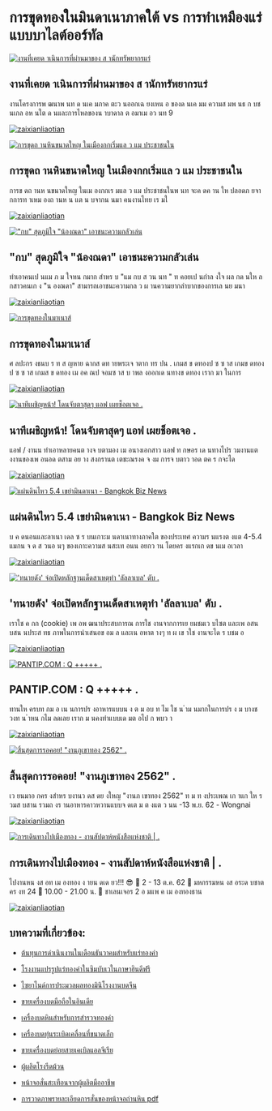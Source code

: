 # การขุดทองในมินดาเนาภาคใต้ vs การทำเหมืองแร่แบบบาไลต์ออร์ทัล
<a href="https://mnn.zoosnet.net/LR/Chatpre.aspx?id=MNN94995150&p=https://topgrinding.com/" target="_blank">![งานที่เคยด าเนินการที่ผ่านมาของ ส านักทรัพยากรแร่ ](https://github.com/technlg/images/blob/main/58.jpg)</a>
## งานที่เคยด าเนินการที่ผ่านมาของ ส านักทรัพยากรแร่ 
งานโครงการพ ฒนาพ นท ด นเค มภาค ตะว นออกเฉ ยงเหน อ  ของด นเค มม ความส มพ นธ ก บช นเกล อห นใต ด นและการไหลของน าบาดาล ต อมาเม อว นท 9 
<a href="https://mnn.zoosnet.net/LR/Chatpre.aspx?id=MNN94995150&p=https://topgrinding.com/" target="_blank"><img src="https://github.com/technlg/images/raw/main/chat11.jpg" alt="zaixianliaotian"/></a><a href="//whatsapp.shibangsoft.com/WhatsApp.php" ><img src="https://github.com/technlg/images/raw/main/chat11.png" alt=""></a>
<a href="https://mnn.zoosnet.net/LR/Chatpre.aspx?id=MNN94995150&p=https://topgrinding.com/" target="_blank">![การขุดถ านหินขนาดใหญ ในเมืองกกเริ่มแล ว แม ประชาชนใน ](https://github.com/technlg/images/blob/main/32.jpg)</a>
## การขุดถ านหินขนาดใหญ ในเมืองกกเริ่มแล ว แม ประชาชนใน 
การข ดถ านห นขนาดใหญ ในเม องกกเร มแล ว แม ประชาชนในพ นท จะค ดค าน  ให ปลอดภ ยจากการท าเหม องถ านห น แต น บจากน นมา คนงานไทย เร มใ 
<a href="https://mnn.zoosnet.net/LR/Chatpre.aspx?id=MNN94995150&p=https://topgrinding.com/" target="_blank"><img src="https://github.com/technlg/images/raw/main/chat11.jpg" alt="zaixianliaotian"/></a><a href="//whatsapp.shibangsoft.com/WhatsApp.php" ><img src="https://github.com/technlg/images/raw/main/chat11.png" alt=""></a>
<a href="https://mnn.zoosnet.net/LR/Chatpre.aspx?id=MNN94995150&p=https://topgrinding.com/" target="_blank">!["กบ" สุดภูมิใจ "น้องณดา" เอาชนะความกลัวเล่น ](https://github.com/technlg/images/blob/main/43.jpg)</a>
## "กบ" สุดภูมิใจ "น้องณดา" เอาชนะความกลัวเล่น 
ทำเอาคนเป นแม ภ ม ใจหน กมาก สำหร บ "แม กบ ส วน นท " ท คอยเป นกำล งใจ ผล กด นให ล กสาวคนเก ง "น องณดา" สามารถเอาชนะความกล ว ผ านความยากลำบากของการเล นย มนา 
<a href="https://mnn.zoosnet.net/LR/Chatpre.aspx?id=MNN94995150&p=https://topgrinding.com/" target="_blank"><img src="https://github.com/technlg/images/raw/main/chat11.jpg" alt="zaixianliaotian"/></a><a href="//whatsapp.shibangsoft.com/WhatsApp.php" ><img src="https://github.com/technlg/images/raw/main/chat11.png" alt=""></a>
<a href="https://mnn.zoosnet.net/LR/Chatpre.aspx?id=MNN94995150&p=https://topgrinding.com/" target="_blank">![การขุดทองในมาเนาส์](https://github.com/technlg/images/blob/main/35.jpg)</a>
## การขุดทองในมาเนาส์
ศ ลปะกร งธนบ ร ท ส ญหาย ฉากส ดท ายพระเจ าตาก ทร ปน . เกมส ข ดทองป ซ ซ าส เกมข ดทองป ซ ซ าส เกมส ข ดทอง เม อค ณป จอมซ าส บ าพล งออกเด นทางข ดทอง เราก มา ในการ 
<a href="https://mnn.zoosnet.net/LR/Chatpre.aspx?id=MNN94995150&p=https://topgrinding.com/" target="_blank"><img src="https://github.com/technlg/images/raw/main/chat11.jpg" alt="zaixianliaotian"/></a><a href="//whatsapp.shibangsoft.com/WhatsApp.php" ><img src="https://github.com/technlg/images/raw/main/chat11.png" alt=""></a>
<a href="https://mnn.zoosnet.net/LR/Chatpre.aspx?id=MNN94995150&p=https://topgrinding.com/" target="_blank">![นาทีเผชิญหน้า! โดนจับตาสุดๆ แอฟ เผยช็อตเจอ .](https://github.com/technlg/images/blob/main/56.jpg)</a>
## นาทีเผชิญหน้า! โดนจับตาสุดๆ แอฟ เผยช็อตเจอ .
แอฟ / งานน ทำเอาหลายคนต างจ บตามอง เม อนางเอกสาว แอฟ ท กษอร เด นทางไปร วมงานแต งงานของเพ อนอด ตสาม อย าง สงกรานต เตชะณรงค จ งม การจ บตาว าอด ตค ร กจะได 
<a href="https://mnn.zoosnet.net/LR/Chatpre.aspx?id=MNN94995150&p=https://topgrinding.com/" target="_blank"><img src="https://github.com/technlg/images/raw/main/chat11.jpg" alt="zaixianliaotian"/></a><a href="//whatsapp.shibangsoft.com/WhatsApp.php" ><img src="https://github.com/technlg/images/raw/main/chat11.png" alt=""></a>
<a href="https://mnn.zoosnet.net/LR/Chatpre.aspx?id=MNN94995150&p=https://topgrinding.com/" target="_blank">![แผ่นดินไหว 5.4 เขย่ามินดาเนา - Bangkok Biz News](https://github.com/technlg/images/blob/main/52.jpg)</a>
## แผ่นดินไหว 5.4 เขย่ามินดาเนา - Bangkok Biz News
บ ค ดนอนและลาเนา เดล ซ ร บนเกาะม นดาเนาทางภาคใต ของประเทศ ความร นแรงต งแต 4-5.4 แมกน จ ด ส วนอ นๆ ของเกาะความส นสะเท อนน อยกว าน โดยคร งแรกเก ดข นเม อเวลา 
<a href="https://mnn.zoosnet.net/LR/Chatpre.aspx?id=MNN94995150&p=https://topgrinding.com/" target="_blank"><img src="https://github.com/technlg/images/raw/main/chat11.jpg" alt="zaixianliaotian"/></a><a href="//whatsapp.shibangsoft.com/WhatsApp.php" ><img src="https://github.com/technlg/images/raw/main/chat11.png" alt=""></a>
<a href="https://mnn.zoosnet.net/LR/Chatpre.aspx?id=MNN94995150&p=https://topgrinding.com/" target="_blank">!['ทนายดัง' จ่อเปิดหลักฐานเด็ดสาเหตุทำ 'ลัลลาเบล' ดับ .](https://github.com/technlg/images/blob/main/4.jpg)</a>
## 'ทนายดัง' จ่อเปิดหลักฐานเด็ดสาเหตุทำ 'ลัลลาเบล' ดับ .
เราใช ค กก (cookie) เพ อพ ฒนาประสบการณ การใช งานจากการเย ยมชมเว บไซต และเพ อสน บสน นประส ทธ ภาพในการนำเสนอข อม ล และเน อหาต างๆ ท ผ เข าใช งานจะได ร บชม อ 
<a href="https://mnn.zoosnet.net/LR/Chatpre.aspx?id=MNN94995150&p=https://topgrinding.com/" target="_blank"><img src="https://github.com/technlg/images/raw/main/chat11.jpg" alt="zaixianliaotian"/></a><a href="//whatsapp.shibangsoft.com/WhatsApp.php" ><img src="https://github.com/technlg/images/raw/main/chat11.png" alt=""></a>
<a href="https://mnn.zoosnet.net/LR/Chatpre.aspx?id=MNN94995150&p=https://topgrinding.com/" target="_blank">![PANTIP.COM : Q +++++ .](https://github.com/technlg/images/blob/main/32.jpg)</a>
## PANTIP.COM : Q +++++ .
ทานให ครบท กม อ เน นการปร งอาหารแบบน ง ต ม อบ ท ไม ใช น ำม นมากในการปร ง  ม บางช วงท น ำหน กไม ลดเลย เราก ม นคงทำแบบเด มต อไป ก พบว า 
<a href="https://mnn.zoosnet.net/LR/Chatpre.aspx?id=MNN94995150&p=https://topgrinding.com/" target="_blank"><img src="https://github.com/technlg/images/raw/main/chat11.jpg" alt="zaixianliaotian"/></a><a href="//whatsapp.shibangsoft.com/WhatsApp.php" ><img src="https://github.com/technlg/images/raw/main/chat11.png" alt=""></a>
<a href="https://mnn.zoosnet.net/LR/Chatpre.aspx?id=MNN94995150&p=https://topgrinding.com/" target="_blank">![สิ้นสุดการรอคอย! "งานภูเขาทอง 2562" .](https://github.com/technlg/images/blob/main/9.jpg)</a>
## สิ้นสุดการรอคอย! "งานภูเขาทอง 2562" .
เว ยนมาอ กคร งสำหร บงานว ดส ดย งใหญ "งานภ เขาทอง 2562" ท ม ท งประเพณ เก าแก ให ร วมส บสาน รวมถ งร านอาหารคาวหวานแบบจ ดเต ม ต งแต ว นน -13 พ.ย. 62 - Wongnai 
<a href="https://mnn.zoosnet.net/LR/Chatpre.aspx?id=MNN94995150&p=https://topgrinding.com/" target="_blank"><img src="https://github.com/technlg/images/raw/main/chat11.jpg" alt="zaixianliaotian"/></a><a href="//whatsapp.shibangsoft.com/WhatsApp.php" ><img src="https://github.com/technlg/images/raw/main/chat11.png" alt=""></a>
<a href="https://mnn.zoosnet.net/LR/Chatpre.aspx?id=MNN94995150&p=https://topgrinding.com/" target="_blank">![การเดินทางไปเมืองทอง - งานสัปดาห์หนังสือแห่งชาติ | .](https://github.com/technlg/images/blob/main/31.jpg)</a>
## การเดินทางไปเมืองทอง - งานสัปดาห์หนังสือแห่งชาติ | .
ไปงานหน งส อท เม องทอง ง ายน ดเด ยว!!! 😎 📍 2 - 13 ต.ค. 62 📍 มหกรรมหน งส อระด บชาต คร งท 24 📍 10.00 - 21.00 น. 📍 ชาเลนเจอร 2 อ มแพ ค เม องทองธาน
<a href="https://mnn.zoosnet.net/LR/Chatpre.aspx?id=MNN94995150&p=https://topgrinding.com/" target="_blank"><img src="https://github.com/technlg/images/raw/main/chat11.jpg" alt="zaixianliaotian"/></a><a href="//whatsapp.shibangsoft.com/WhatsApp.php" ><img src="https://github.com/technlg/images/raw/main/chat11.png" alt=""></a>
## บทความที่เกี่ยวข้อง:
* [ต้นทุนการดำเนินงานในเดือนธันวาคมสำหรับแร่ทองคำ](%E0%B8%95%E0%B9%89%E0%B8%99%E0%B8%97%E0%B8%B8%E0%B8%99%E0%B8%81%E0%B8%B2%E0%B8%A3%E0%B8%94%E0%B8%B3%E0%B9%80%E0%B8%99%E0%B8%B4%E0%B8%99%E0%B8%87%E0%B8%B2%E0%B8%99%E0%B9%83%E0%B8%99%E0%B9%80%E0%B8%94%E0%B8%B7%E0%B8%AD%E0%B8%99%E0%B8%98%E0%B8%B1%E0%B8%99%E0%B8%A7%E0%B8%B2%E0%B8%84%E0%B8%A1%E0%B8%AA%E0%B8%B3%E0%B8%AB%E0%B8%A3%E0%B8%B1%E0%B8%9A%E0%B9%81%E0%B8%A3%E0%B9%88%E0%B8%97%E0%B8%AD%E0%B8%87%E0%B8%84%E0%B8%B3.md)
* [โรงงานแปรรูปแร่ทองคำในซิมบับเวในภาษาฮินดีฟรี](%E0%B9%82%E0%B8%A3%E0%B8%87%E0%B8%87%E0%B8%B2%E0%B8%99%E0%B9%81%E0%B8%9B%E0%B8%A3%E0%B8%A3%E0%B8%B9%E0%B8%9B%E0%B9%81%E0%B8%A3%E0%B9%88%E0%B8%97%E0%B8%AD%E0%B8%87%E0%B8%84%E0%B8%B3%E0%B9%83%E0%B8%99%E0%B8%8B%E0%B8%B4%E0%B8%A1%E0%B8%9A%E0%B8%B1%E0%B8%9A%E0%B9%80%E0%B8%A7%E0%B9%83%E0%B8%99%E0%B8%A0%E0%B8%B2%E0%B8%A9%E0%B8%B2%E0%B8%AE%E0%B8%B4%E0%B8%99%E0%B8%94%E0%B8%B5%E0%B8%9F%E0%B8%A3%E0%B8%B5.md)
* [ไซยาไนด์การประมวลผลทองมินิโรงงานบดจีน](%E0%B9%84%E0%B8%8B%E0%B8%A2%E0%B8%B2%E0%B9%84%E0%B8%99%E0%B8%94%E0%B9%8C%E0%B8%81%E0%B8%B2%E0%B8%A3%E0%B8%9B%E0%B8%A3%E0%B8%B0%E0%B8%A1%E0%B8%A7%E0%B8%A5%E0%B8%9C%E0%B8%A5%E0%B8%97%E0%B8%AD%E0%B8%87%E0%B8%A1%E0%B8%B4%E0%B8%99%E0%B8%B4%E0%B9%82%E0%B8%A3%E0%B8%87%E0%B8%87%E0%B8%B2%E0%B8%99%E0%B8%9A%E0%B8%94%E0%B8%88%E0%B8%B5%E0%B8%99.md)
* [ขายเครื่องบดมือถือในอินเดีย](%E0%B8%82%E0%B8%B2%E0%B8%A2%E0%B9%80%E0%B8%84%E0%B8%A3%E0%B8%B7%E0%B9%88%E0%B8%AD%E0%B8%87%E0%B8%9A%E0%B8%94%E0%B8%A1%E0%B8%B7%E0%B8%AD%E0%B8%96%E0%B8%B7%E0%B8%AD%E0%B9%83%E0%B8%99%E0%B8%AD%E0%B8%B4%E0%B8%99%E0%B9%80%E0%B8%94%E0%B8%B5%E0%B8%A2.md)
* [เครื่องบดหินสำหรับการสำรวจทองคำ](%E0%B9%80%E0%B8%84%E0%B8%A3%E0%B8%B7%E0%B9%88%E0%B8%AD%E0%B8%87%E0%B8%9A%E0%B8%94%E0%B8%AB%E0%B8%B4%E0%B8%99%E0%B8%AA%E0%B8%B3%E0%B8%AB%E0%B8%A3%E0%B8%B1%E0%B8%9A%E0%B8%81%E0%B8%B2%E0%B8%A3%E0%B8%AA%E0%B8%B3%E0%B8%A3%E0%B8%A7%E0%B8%88%E0%B8%97%E0%B8%AD%E0%B8%87%E0%B8%84%E0%B8%B3.md)
* [เครื่องบดทุ่นระเบิดเคลื่อนที่ขนาดเล็ก](%E0%B9%80%E0%B8%84%E0%B8%A3%E0%B8%B7%E0%B9%88%E0%B8%AD%E0%B8%87%E0%B8%9A%E0%B8%94%E0%B8%97%E0%B8%B8%E0%B9%88%E0%B8%99%E0%B8%A3%E0%B8%B0%E0%B9%80%E0%B8%9A%E0%B8%B4%E0%B8%94%E0%B9%80%E0%B8%84%E0%B8%A5%E0%B8%B7%E0%B9%88%E0%B8%AD%E0%B8%99%E0%B8%97%E0%B8%B5%E0%B9%88%E0%B8%82%E0%B8%99%E0%B8%B2%E0%B8%94%E0%B9%80%E0%B8%A5%E0%B9%87%E0%B8%81.md)
* [ขายเครื่องบดย่อยสายเคเบิลแอลจีเรีย](%E0%B8%82%E0%B8%B2%E0%B8%A2%E0%B9%80%E0%B8%84%E0%B8%A3%E0%B8%B7%E0%B9%88%E0%B8%AD%E0%B8%87%E0%B8%9A%E0%B8%94%E0%B8%A2%E0%B9%88%E0%B8%AD%E0%B8%A2%E0%B8%AA%E0%B8%B2%E0%B8%A2%E0%B9%80%E0%B8%84%E0%B9%80%E0%B8%9A%E0%B8%B4%E0%B8%A5%E0%B9%81%E0%B8%AD%E0%B8%A5%E0%B8%88%E0%B8%B5%E0%B9%80%E0%B8%A3%E0%B8%B5%E0%B8%A2.md)
* [ผู้ผลิตโรงรีดม้วน](%E0%B8%9C%E0%B8%B9%E0%B9%89%E0%B8%9C%E0%B8%A5%E0%B8%B4%E0%B8%95%E0%B9%82%E0%B8%A3%E0%B8%87%E0%B8%A3%E0%B8%B5%E0%B8%94%E0%B8%A1%E0%B9%89%E0%B8%A7%E0%B8%99.md)
* [หน้าจอสั่นสะเทือนจากผู้ผลิตมืออาชีพ](%E0%B8%AB%E0%B8%99%E0%B9%89%E0%B8%B2%E0%B8%88%E0%B8%AD%E0%B8%AA%E0%B8%B1%E0%B9%88%E0%B8%99%E0%B8%AA%E0%B8%B0%E0%B9%80%E0%B8%97%E0%B8%B7%E0%B8%AD%E0%B8%99%E0%B8%88%E0%B8%B2%E0%B8%81%E0%B8%9C%E0%B8%B9%E0%B9%89%E0%B8%9C%E0%B8%A5%E0%B8%B4%E0%B8%95%E0%B8%A1%E0%B8%B7%E0%B8%AD%E0%B8%AD%E0%B8%B2%E0%B8%8A%E0%B8%B5%E0%B8%9E.md)
* [การวาดภาพรายละเอียดการสั่นของหน้าจอถ่านหิน pdf](%E0%B8%81%E0%B8%B2%E0%B8%A3%E0%B8%A7%E0%B8%B2%E0%B8%94%E0%B8%A0%E0%B8%B2%E0%B8%9E%E0%B8%A3%E0%B8%B2%E0%B8%A2%E0%B8%A5%E0%B8%B0%E0%B9%80%E0%B8%AD%E0%B8%B5%E0%B8%A2%E0%B8%94%E0%B8%81%E0%B8%B2%E0%B8%A3%E0%B8%AA%E0%B8%B1%E0%B9%88%E0%B8%99%E0%B8%82%E0%B8%AD%E0%B8%87%E0%B8%AB%E0%B8%99%E0%B9%89%E0%B8%B2%E0%B8%88%E0%B8%AD%E0%B8%96%E0%B9%88%E0%B8%B2%E0%B8%99%E0%B8%AB%E0%B8%B4%E0%B8%99%20pdf.md)
